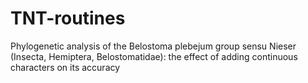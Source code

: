 # TNT-routines
Phylogenetic analysis of the Belostoma plebejum group sensu Nieser (Insecta, Hemiptera, Belostomatidae): the effect of adding continuous characters on its accuracy
